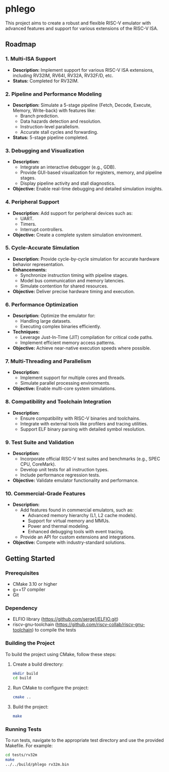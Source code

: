 # phlego

This project aims to create a robust and flexible RISC-V emulator with advanced features and support for various extensions of the RISC-V ISA.

## Roadmap

### 1. **Multi-ISA Support**
- **Description:** Implement support for various RISC-V ISA extensions, including RV32IM, RV64I, RV32A, RV32F/D, etc.
- **Status:** Completed for RV32IM.

### 2. **Pipeline and Performance Modeling**
- **Description:** Simulate a 5-stage pipeline (Fetch, Decode, Execute, Memory, Write-back) with features like:
  - Branch prediction.
  - Data hazards detection and resolution.
  - Instruction-level parallelism.
  - Accurate stall cycles and forwarding.
- **Status:** 5-stage pipeline completed.

### 3. **Debugging and Visualization**
- **Description:**
  - Integrate an interactive debugger (e.g., GDB).
  - Provide GUI-based visualization for registers, memory, and pipeline stages.
  - Display pipeline activity and stall diagnostics.
- **Objective:** Enable real-time debugging and detailed simulation insights.

### 4. **Peripheral Support**
- **Description:** Add support for peripheral devices such as:
  - UART.
  - Timers.
  - Interrupt controllers.
- **Objective:** Create a complete system simulation environment.

### 5. **Cycle-Accurate Simulation**
- **Description:** Provide cycle-by-cycle simulation for accurate hardware behavior representation.
- **Enhancements:**
  - Synchronize instruction timing with pipeline stages.
  - Model bus communication and memory latencies.
  - Simulate contention for shared resources.
- **Objective:** Deliver precise hardware timing and execution.

### 6. **Performance Optimization**
- **Description:** Optimize the emulator for:
  - Handling large datasets.
  - Executing complex binaries efficiently.
- **Techniques:**
  - Leverage Just-In-Time (JIT) compilation for critical code paths.
  - Implement efficient memory access patterns.
- **Objective:** Achieve near-native execution speeds where possible.

### 7. **Multi-Threading and Parallelism**
- **Description:**
  - Implement support for multiple cores and threads.
  - Simulate parallel processing environments.
- **Objective:** Enable multi-core system simulations.

### 8. **Compatibility and Toolchain Integration**
- **Description:**
  - Ensure compatibility with RISC-V binaries and toolchains.
  - Integrate with external tools like profilers and tracing utilities.
  - Support ELF binary parsing with detailed symbol resolution.

### 9. **Test Suite and Validation**
- **Description:**
  - Incorporate official RISC-V test suites and benchmarks (e.g., SPEC CPU, CoreMark).
  - Develop unit tests for all instruction types.
  - Include performance regression tests.
- **Objective:** Validate emulator functionality and performance.

### 10. **Commercial-Grade Features**
- **Description:**
  - Add features found in commercial emulators, such as:
    - Advanced memory hierarchy (L1, L2 cache models).
    - Support for virtual memory and MMUs.
    - Power and thermal modeling.
    - Enhanced debugging tools with event tracing.
  - Provide an API for custom extensions and integrations.
- **Objective:** Compete with industry-standard solutions.

## Getting Started

### Prerequisites

- CMake 3.10 or higher
- g++17 compiler
- Git

### Dependency

- ELFIO library (https://github.com/serge1/ELFIO.git)
- riscv-gnu-toolchain (https://github.com/riscv-collab/riscv-gnu-toolchain) to compile the tests

### Building the Project

To build the project using CMake, follow these steps:

1. Create a build directory:
    ```sh
    mkdir build
    cd build
    ```

2. Run CMake to configure the project:
    ```sh
    cmake ..
    ```

3. Build the project:
    ```sh
    make
    ```

### Running Tests

To run tests, navigate to the appropriate test directory and use the provided Makefile. For example:

```sh
cd tests/rv32m
make
../../build/phlego rv32m.bin
```